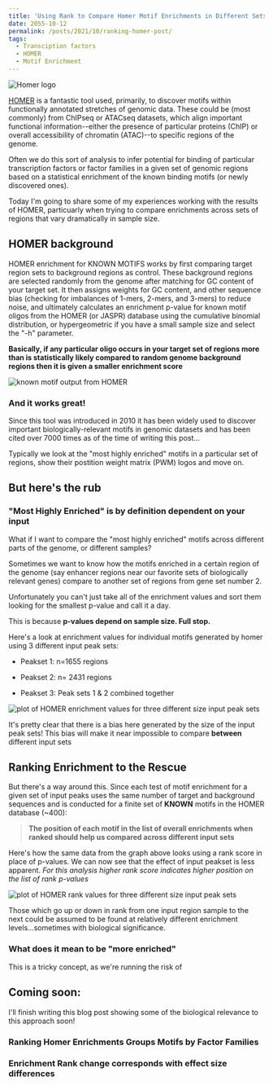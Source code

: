 ```yaml
---
title: 'Using Rank to Compare Homer Motif Enrichments in Different Sets of ATACseq Data'
date: 2055-10-12
permalink: /posts/2021/10/ranking-homer-post/
tags:
  - Transciption factors
  - HOMER
  - Motif Enrichment
---
```


![Homer logo](https://jrose835.github.io/JimRose.github.io/images/homer_logo.gif)

[HOMER](http://homer.ucsd.edu/homer/) is a fantastic tool used, primarily, to discover motifs within functionally annotated stretches of genomic data. These could be (most commonly) from ChIPseq or ATACseq datasets, which align important functional information--either the presence of particular proteins (ChIP) or overall accessibility of chromatin (ATAC)--to specific regions of the genome.  

Often we do this sort of analysis to infer potential for binding of particular transcription factors or factor families in a given set of genomic regions based on a statistical enrichment of the known binding motifs (or newly discovered ones). 

Today I'm going to share some of my experiences working with the results of HOMER, particuarly when trying to compare enrichments across sets of regions that vary dramatically in sample size.

## HOMER background

HOMER enrichment for KNOWN MOTIFS works by first comparing target region sets to background regions as control. These background regions are selected randomly from the genome after matching for GC content of your target set. It then assigns weights for GC content, and other sequence bias (checking for imbalances of 1-mers, 2-mers, and 3-mers) to reduce noise, and ultimately calculates an enrichment p-value for known motif oligos from the HOMER (or JASPR) database using the cumulative binomial distribution, or hypergeometric if you have a small sample size and select the "-h" parameter. 

**Basically, if any particular oligo occurs in your target set of regions more than is statistically likely compared to random genome background regions then it is given a smaller enrichment score**

![known motif output from HOMER](https://jrose835.github.io/JimRose.github.io/images/motifs.known.png)

### And it works great! 

Since this tool was introduced in 2010 it has been widely used to discover important biologically-relevant motifs in genomic datasets and has been cited over 7000 times as of the time of writing this post... 

Typically we look at the "most highly enriched" motifs in a particular set of regions, show their postition weight matrix (PWM) logos and move on.

## But here's the rub

### "Most Highly Enriched" is by definition dependent on your input

What if I want to compare the "most highly enriched" motifs across different parts of the genome, or different samples?

Sometimes we want to know how the motifs enriched in a certain region of the genome (say enhancer regions near our favorite sets of biologically relevant genes) compare to another set of regions from gene set number 2. 

Unfortunately you can't just take all of the enrichment values and sort them looking for the smallest p-value and call it a day.

This is because **p-values depend on sample size. Full stop.**

Here's a look at enrichment values for individual motifs generated by homer using 3 different input peak sets:
  
* Peakset 1: n=1655 regions

* Peakset 2: n= 2431 regions

* Peakset 3: Peak sets 1 & 2 combined together

![plot of HOMER enrichment values for three different size input peak sets](https://jrose835.github.io/JimRose.github.io/images/bias_proof-1.jpg)

It's pretty clear that there is a bias here generated by the size of the input peak sets! This bias will make it near impossible to compare **between** different input sets

## Ranking Enrichment to the Rescue

But there's a way around this. Since each test of motif enrichment for a given set of input peaks uses the same number of target and background sequences and is conducted for a finite set of **KNOWN** motifs in the HOMER database (\~400):

>**The position of each motif in the list of overall enrichments when ranked should help us compared across different input sets**

Here's how the same data from the graph above looks using a rank score in place of p-values. We can now see that the effect of input peakset is less apparent. *For this analysis higher rank score indicates higher position on the list of rank p-values*

![plot of HOMER rank values for three different size input peak sets](https://jrose835.github.io/JimRose.github.io/images/rank_fix-1.jpg)


Those which go up or down in rank from one input region sample to the next could be assumed to be found at relatively different enrichment levels...sometimes with biological significance.

### What does it mean to be "more enriched"

This is a tricky concept, as we're running the risk of 

## Coming soon:

I'll finish writing this blog post showing some of the biological relevance to this approach soon!

### Ranking Homer Enrichments Groups Motifs by Factor Families

### Enrichment Rank change corresponds with effect size differences

